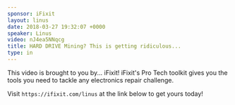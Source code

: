 ```yaml
---
sponsor: iFixit
layout: linus
date: 2018-03-27 19:32:07 +0000
speaker: Linus
video: nJ4ea5NNqcg
title: HARD DRIVE Mining? This is getting ridiculous...
type: in
---
```


This video is brought to you by... iFixit!
iFixit's Pro Tech toolkit gives you the tools you need to tackle any electronics repair challenge.

Visit `https://ifixit.com/linus` at the link below to get yours today!
